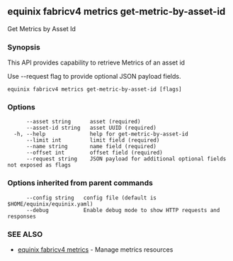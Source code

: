 ## equinix fabricv4 metrics get-metric-by-asset-id

Get Metrics by Asset Id

### Synopsis

This API provides capability to retrieve Metrics of an asset id

Use --request flag to provide optional JSON payload fields.

```
equinix fabricv4 metrics get-metric-by-asset-id [flags]
```

### Options

```
      --asset string      asset (required)
      --asset-id string   asset UUID (required)
  -h, --help              help for get-metric-by-asset-id
      --limit int         limit field (required)
      --name string       name field (required)
      --offset int        offset field (required)
      --request string    JSON payload for additional optional fields not exposed as flags
```

### Options inherited from parent commands

```
      --config string   config file (default is $HOME/equinix/equinix.yaml)
      --debug           Enable debug mode to show HTTP requests and responses
```

### SEE ALSO

* [equinix fabricv4 metrics](equinix_fabricv4_metrics.md)	 - Manage metrics resources

